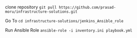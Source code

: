 clone repository ` git pull https://github.com/prasad-moru/infrastructure-solutions.git `

Go To  `cd infrastructure-solutions/jenkins_Ansible_role`

Run Ansible Role `ansible-role -i inventory.ini playbook.yml `
